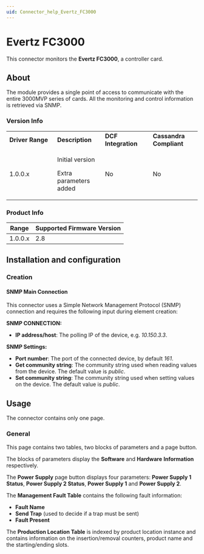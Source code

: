 ```yaml
---
uid: Connector_help_Evertz_FC3000
---
```


# Evertz FC3000

This connector monitors the **Evertz FC3000**, a controller card.

## About

The module provides a single point of access to communicate with the entire 3000MVP series of cards. All the monitoring and control information is retrieved via SNMP.

### Version Info

<table>
<colgroup>
<col style="width: 25%" />
<col style="width: 25%" />
<col style="width: 25%" />
<col style="width: 25%" />
</colgroup>
<tbody>
<tr class="odd">
<td><strong>Driver Range</strong></td>
<td><strong>Description</strong></td>
<td><strong>DCF Integration</strong></td>
<td><strong>Cassandra Compliant</strong></td>
</tr>
<tr class="even">
<td><p>1.0.0.x</p></td>
<td><p>Initial version</p>
<p>Extra parameters added</p></td>
<td>No</td>
<td>No</td>
</tr>
</tbody>
</table>

### Product Info

| Range | Supported Firmware Version |
|------------------|-----------------------------|
| 1.0.0.x          | 2.8                         |

## Installation and configuration

### Creation

#### SNMP Main Connection

This connector uses a Simple Network Management Protocol (SNMP) connection and requires the following input during element creation:

**SNMP CONNECTION:**

- **IP address/host**: The polling IP of the device, e.g. *10.150.3.3*.

**SNMP Settings:**

- **Port number**: The port of the connected device, by default *161*.
- **Get community string**: The community string used when reading values from the device. The default value is *public*.
- **Set community string**: The community string used when setting values on the device. The default value is *public*.

## Usage

The connector contains only one page.

### General

This page contains two tables, two blocks of parameters and a page button.

The blocks of parameters display the **Software** and **Hardware** **Information** respectively.

The **Power Supply** page button displays four parameters: **Power Supply 1 Status**, **Power Supply 2 Status**, **Power Supply 1** and **Power Supply 2**.

The **Management Fault Table** contains the following fault information:

- **Fault Name**
- **Send Trap** (used to decide if a trap must be sent)
- **Fault Present**

The **Production Location Table** is indexed by product location instance and contains information on the insertion/removal counters, product name and the starting/ending slots.
